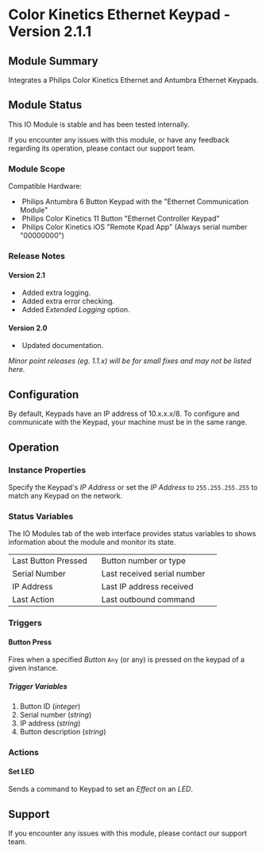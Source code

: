 # Color Kinetics Ethernet Keypad - Version 2.1.1

## Module Summary

Integrates a Philips Color Kinetics Ethernet and Antumbra Ethernet Keypads.

## Module Status

This IO Module is stable and has been tested internally.

If you encounter any issues with this module, or have any feedback regarding its operation, please contact our support team.

### Module Scope

Compatible Hardware:
* &nbsp;Philips Antumbra 6 Button Keypad with the "Ethernet Communication Module"
* &nbsp;Philips Color Kinetics 11 Button "Ethernet Controller Keypad"
* &nbsp;Philips Color Kinetics iOS "Remote Kpad App" (Always serial number "00000000")

### Release Notes

#### Version 2.1

* &nbsp;Added extra logging.
* &nbsp;Added extra error checking.
* &nbsp;Added *Extended Logging* option.

#### Version 2.0

* &nbsp;Updated documentation.

*Minor point releases (eg. 1.1.x) will be for small fixes and may not be listed here.*

[//]: # (## Requirements)
[//]: # (Mention any pre-requisites needed before setting up the module in terms of hardware, subscriptions, APIs)

## Configuration

By default, Keypads have an IP address of 10.x.x.x/8. To configure and communicate with the Keypad, your machine must be in the same range.

## Operation

[//]: # (Give operational details linked to using Instance Properties, Triggers, Conditions, Actions, Variables associated with the module's operation)

### Instance Properties

Specify the Keypad's *IP Address* or set the *IP Address* to <code>255.255.255.255</code> to match any Keypad on the network.

### Status Variables

The IO Modules tab of the web interface provides status variables to shows information about the module and monitor its state.

<table>
    <tbody>
    <tr class="separator"></tr>
    <tr>
        <td>Last Button Pressed&nbsp;&nbsp;&nbsp;</td>
        <td>Button number or type</td>
        <td></td>
    </tr>
    <tr>
        <td>Serial Number</td>
        <td>Last received serial number</td>
        <td></td>
    </tr>
    <tr>
        <td>IP Address</td>
        <td>Last IP address received</td>
        <td></td>
    </tr>
        <tr>
        <td>Last Action</td>
        <td>Last outbound command</td>
        <td></td>
    </tr>
    <tr class="separator"></tr>
    </tbody>
</table>

### Triggers

#### Button Press

Fires when a specified *Button* <code>Any</code> (or any) is pressed on the keypad of a given instance.

##### Trigger Variables

1. Button ID (*integer*)
2. Serial number (*string*)
3. IP address (*string*)
4. Button description (*string*)

[//]: # (### Conditions)

[//]: # (#### Conditions Name)
[//]: # (#### Start with a verb such as "Is met when..." or "Returns true if...")

### Actions

#### Set LED

Sends a command to Keypad to set an *Effect* on an *LED*.

## Support

If you encounter any issues with this module, please contact our support team.

[//]: # (### Module Use Example)
[//]: # (If relevant to documentation give examples of module use)

[//]: # (### Further Notes)
[//]: # (Possible location for further notes, may not be used)
